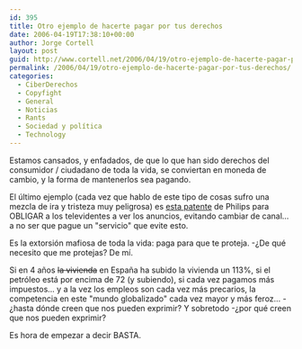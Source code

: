 ```yaml
---
id: 395
title: Otro ejemplo de hacerte pagar por tus derechos
date: 2006-04-19T17:38:10+00:00
author: Jorge Cortell
layout: post
guid: http://www.cortell.net/2006/04/19/otro-ejemplo-de-hacerte-pagar-por-tus-derechos/
permalink: /2006/04/19/otro-ejemplo-de-hacerte-pagar-por-tus-derechos/
categories:
  - CiberDerechos
  - Copyfight
  - General
  - Noticias
  - Rants
  - Sociedad y polí­tica
  - Technology
---
```

Estamos cansados, y enfadados, de que lo que han sido derechos del consumidor / ciudadano de toda la vida, se conviertan en moneda de cambio, y la forma de mantenerlos sea pagando.

El último ejemplo (cada vez que hablo de este tipo de cosas sufro una mezcla de ira y tristeza muy peligrosa) es [esta patente](http://tinyurl.com/ostqn) de Philips para OBLIGAR a los televidentes a ver los anuncios, evitando cambiar de canal... a no ser que pague un "servicio" que evite esto.

Es la extorsión mafiosa de toda la vida: paga para que te proteja. -¿De qué necesito que me protejas? De mí­.

Si en 4 años <s>la vivienda</s> en España ha subido la vivienda un 113%, si el petróleo está por encima de 72 (y subiendo), si cada vez pagamos más impuestos... y a la vez los empleos son cada vez más precarios, la competencia en este "mundo globalizado" cada vez mayor y más feroz... -¿hasta dónde creen que nos pueden exprimir? Y sobretodo -¿por qué creen que nos pueden exprimir?

Es hora de empezar a decir BASTA.